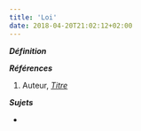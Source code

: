 ```yaml
---
title: 'Loi'
date: 2018-04-20T21:02:12+02:00
---
```


***Définition*** 

>

***Références***

1. Auteur, <u>*Titre*</u>

***Sujets***

- 
